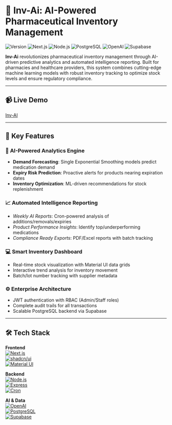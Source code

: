 # 🏥 Inv-Ai: AI-Powered Pharmaceutical Inventory Management

![Version](https://img.shields.io/badge/Version-1.0-brightgreen)
![Next.js](https://img.shields.io/badge/Next.js-14.0-black)
![Node.js](https://img.shields.io/badge/Node.js-20.0-green)
![PostgreSQL](https://img.shields.io/badge/PostgreSQL-16.0-blue)
![OpenAI](https://img.shields.io/badge/OpenAI-GPT-412990)
![Supabase](https://img.shields.io/badge/Supabase-Platform-3ECF8E)

**Inv-Ai** revolutionizes pharmaceutical inventory management through AI-driven predictive analytics and automated intelligence reporting. Built for pharmacies and healthcare providers, this system combines cutting-edge machine learning models with robust inventory tracking to optimize stock levels and ensure regulatory compliance.

---

## 📹 Live Demo  
[Inv-AI](https://inv-ai.vercel.app/)

---

## 🚀 Key Features

### 🔮 **AI-Powered Analytics Engine**
- **Demand Forecasting**: Single Exponential Smoothing models predict medication demand
- **Expiry Risk Prediction**: Proactive alerts for products nearing expiration dates
- **Inventory Optimization**: ML-driven recommendations for stock replenishment

### 📈 **Automated Intelligence Reporting**
- _Weekly AI Reports_: Cron-powered analysis of additions/removals/expiries
- _Product Performance Insights_: Identify top/underperforming medications
- _Compliance Ready Exports_: PDF/Excel reports with batch tracking

### 💻 **Smart Inventory Dashboard**
- Real-time stock visualization with Material UI data grids
- Interactive trend analysis for inventory movement
- Batch/lot number tracking with supplier metadata

### ⚙️ **Enterprise Architecture**
- JWT authentication with RBAC (Admin/Staff roles)
- Complete audit trails for all transactions
- Scalable PostgreSQL backend via Supabase

---

## 🛠️ Tech Stack

**Frontend**  
[![Next.js](https://img.shields.io/badge/Next.js-14.0-black?logo=next.js)](https://nextjs.org/)  
[![shadcn/ui](https://img.shields.io/badge/shadcn/ui-0.5.0-blueviolet)](https://ui.shadcn.com/)  
[![Material UI](https://img.shields.io/badge/Material--UI-5.14.0-0081CB?logo=mui)](https://mui.com/)  

**Backend**  
[![Node.js](https://img.shields.io/badge/Node.js-20.0-green?logo=node.js)](https://nodejs.org/)  
[![Express](https://img.shields.io/badge/Express-4.18.2-gray?logo=express)](https://expressjs.com/)  
[![Cron](https://img.shields.io/badge/Cron-Weekly_Reports-critical)](https://www.npmjs.com/package/node-cron)  

**AI & Data**  
[![OpenAI](https://img.shields.io/badge/OpenAI-GPT_4-412990?logo=openai)](https://openai.com/)  
[![PostgreSQL](https://img.shields.io/badge/PostgreSQL-16.0-blue?logo=postgresql)](https://www.postgresql.org/)  
[![Supabase](https://img.shields.io/badge/Supabase-Platform-3ECF8E?logo=supabase)](https://supabase.io/)  
